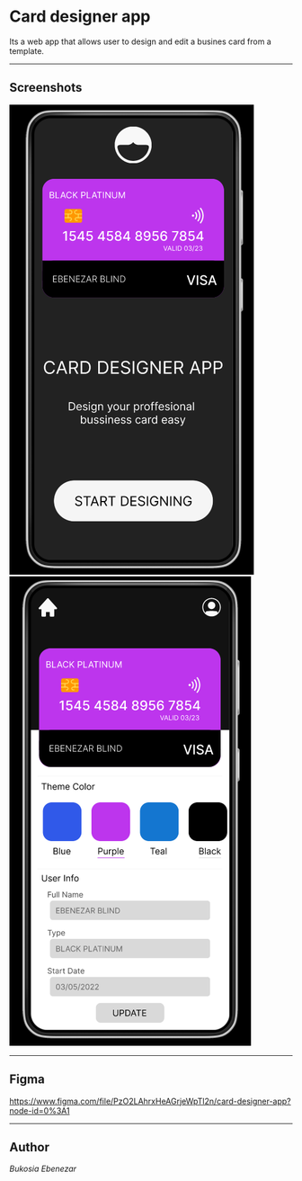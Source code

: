 # Card designer app

Its a web app that allows user to design and edit a busines card from a template. 

***

## Screenshots
![image](./assets/images/landingpage.png)
![image](./assets/images/desinerpage.png)

***

## Figma
https://www.figma.com/file/PzO2LAhrxHeAGrjeWpTl2n/card-designer-app?node-id=0%3A1

***

## Author
*Bukosia Ebenezar*
 